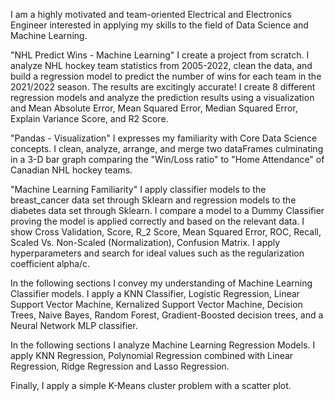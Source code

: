 I am a highly motivated and team-oriented Electrical and Electronics Engineer interested in applying my skills to the field of Data Science and Machine Learning. 
  
"NHL Predict Wins - Machine Learning"
  I create a project from scratch. I analyze NHL hockey team statistics from 2005-2022, clean the data, and build a regression model to predict the number of wins for each team in the 2021/2022 season. The results are excitingly accurate! I create 8 different regression models and analyze the prediction results using a visualization and Mean Absolute Error, Mean Squared Error,	Median Squared Error,	Explain Variance Score, and	R2 Score.


"Pandas - Visualization"
 I expresses my familiarity with Core Data Science concepts. I clean, analyze, arrange, and merge two dataFrames culminating in a 3-D bar graph comparing the "Win/Loss ratio" to "Home Attendance" of Canadian NHL hockey teams.


"Machine Learning Familiarity"
  I apply classifier models to the breast_cancer data set through Sklearn and regression models to the diabetes data set through Sklearn. I compare a model to a Dummy Classifier proving the model is applied correctly and based on the relevant data. I show Cross Validation, Score, R_2 Score, Mean Squared Error, ROC, Recall, Scaled Vs. Non-Scaled (Normalization), Confusion Matrix. I apply hyperparameters and search for ideal values such as the regularization coefficient alpha/c.
  
  In the following sections I convey my understanding of Machine Learning Classifier models. I apply a KNN Classifier, Logistic Regression, Linear Support Vector Machine, Kernalized Support Vector Machine, Decision Trees, Naive Bayes, Random Forest, Gradient-Boosted decision trees, and a Neural Network MLP classifier.
  
  In the following sections I analyze Machine Learning Regression Models. I apply KNN Regression, Polynomial Regression combined with Linear Regression, Ridge Regression and Lasso Regression. 
  
  Finally, I apply a simple K-Means cluster problem with a scatter plot.
